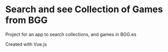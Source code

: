 # Search and see Collection of Games from BGG
Project for an app to search collections, and games in BGG.es

Created with Vue.js